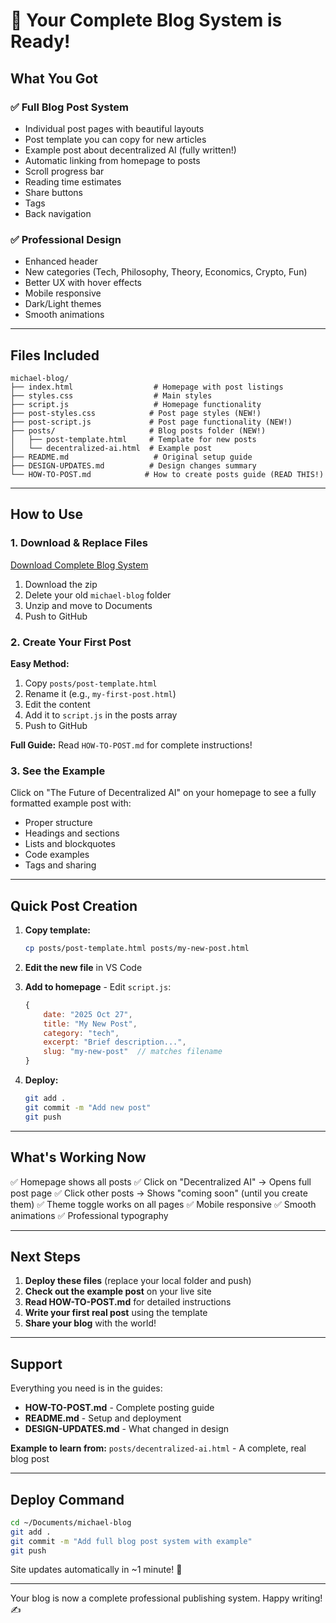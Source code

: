 # 🎉 Your Complete Blog System is Ready!

## What You Got

### ✅ Full Blog Post System
- Individual post pages with beautiful layouts
- Post template you can copy for new articles
- Example post about decentralized AI (fully written!)
- Automatic linking from homepage to posts
- Scroll progress bar
- Reading time estimates
- Share buttons
- Tags
- Back navigation

### ✅ Professional Design
- Enhanced header
- New categories (Tech, Philosophy, Theory, Economics, Crypto, Fun)
- Better UX with hover effects
- Mobile responsive
- Dark/Light themes
- Smooth animations

---

## Files Included

```
michael-blog/
├── index.html                  # Homepage with post listings
├── styles.css                  # Main styles
├── script.js                   # Homepage functionality
├── post-styles.css            # Post page styles (NEW!)
├── post-script.js             # Post page functionality (NEW!)
├── posts/                     # Blog posts folder (NEW!)
│   ├── post-template.html     # Template for new posts
│   └── decentralized-ai.html  # Example post
├── README.md                   # Original setup guide
├── DESIGN-UPDATES.md          # Design changes summary
└── HOW-TO-POST.md            # How to create posts guide (READ THIS!)
```

---

## How to Use

### 1. Download & Replace Files
[Download Complete Blog System](computer:///mnt/user-data/outputs/michael-blog-with-posts.zip)

1. Download the zip
2. Delete your old `michael-blog` folder
3. Unzip and move to Documents
4. Push to GitHub

### 2. Create Your First Post

**Easy Method:**
1. Copy `posts/post-template.html`
2. Rename it (e.g., `my-first-post.html`)
3. Edit the content
4. Add it to `script.js` in the posts array
5. Push to GitHub

**Full Guide:** Read `HOW-TO-POST.md` for complete instructions!

### 3. See the Example

Click on "The Future of Decentralized AI" on your homepage to see a fully formatted example post with:
- Proper structure
- Headings and sections
- Lists and blockquotes
- Code examples
- Tags and sharing

---

## Quick Post Creation

1. **Copy template:**
   ```bash
   cp posts/post-template.html posts/my-new-post.html
   ```

2. **Edit the new file** in VS Code

3. **Add to homepage** - Edit `script.js`:
   ```javascript
   {
       date: "2025 Oct 27",
       title: "My New Post",
       category: "tech",
       excerpt: "Brief description...",
       slug: "my-new-post"  // matches filename
   }
   ```

4. **Deploy:**
   ```bash
   git add .
   git commit -m "Add new post"
   git push
   ```

---

## What's Working Now

✅ Homepage shows all posts
✅ Click on "Decentralized AI" → Opens full post page
✅ Click other posts → Shows "coming soon" (until you create them)
✅ Theme toggle works on all pages
✅ Mobile responsive
✅ Smooth animations
✅ Professional typography

---

## Next Steps

1. **Deploy these files** (replace your local folder and push)
2. **Check out the example post** on your live site
3. **Read HOW-TO-POST.md** for detailed instructions
4. **Write your first real post** using the template
5. **Share your blog** with the world!

---

## Support

Everything you need is in the guides:
- **HOW-TO-POST.md** - Complete posting guide
- **README.md** - Setup and deployment
- **DESIGN-UPDATES.md** - What changed in design

**Example to learn from:**
`posts/decentralized-ai.html` - A complete, real blog post

---

## Deploy Command

```bash
cd ~/Documents/michael-blog
git add .
git commit -m "Add full blog post system with example"
git push
```

Site updates automatically in ~1 minute! 🚀

---

Your blog is now a complete professional publishing system. Happy writing! ✍️